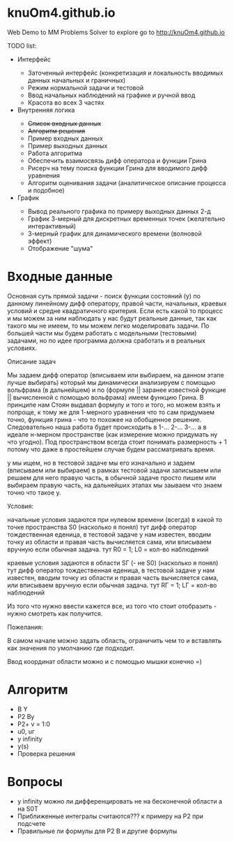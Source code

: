 # knuOm4.github.io
Web Demo to MM Problems Solver
to explore go to http://knuOm4.github.io

TODO list:
<ul>
<li>Интерфейс</li>
  <ul>
    <li>Заточенный интерфейс (конкретизация и локальность вводимых данных начальных и граничных)</li>
    <li>Режим нормальной задачи и тестовой</li>
    <li>Ввод начальных наблюдений на графике и ручной ввод</li>
    <li>Красота во всех 3 частях</li>
  </ul>
<li>Внутренняя логика</li>
  <ul>
    <li><strike>Список входных данных</strike></li>
    <li><strike>Алгоритм решения</strike></li>
    <li>Пример входных данных</li>
    <li>Пример выходных данных</li>
    <li>Работа алгоритма</li>
    <li>Обеспечить взаимосвязь дифф оператора и функции Грина</li>
    <li>Рисерч на тему поиска функции Грина для вводимого дифф уравнения</li>
    <li>Алгоритм оценивания задачи (аналитическое описание процесса и подобное)</li>
  </ul>
<li>График</li>
  <ul>
    <li>Вывод реального графика по примеру выходных данных 2-д</li>
    <li>График 3-мерный для дискретных временных точек (желательно интерактивный)</li>
    <li>3-мерный график для динамического времени (волновой эффект)</li>
    <li>Отображение "шума"</li>
  </ul>
</ul>

<h1>Входные данные</h1>
<p>Основная суть прямой задачи - поиск функции состояний (у) по данному линейному дифф оператору, правой части, начальных, краевых условий и средне квадратичного критерия. Если есть какой то процесс и мы можем за ним наблюдать у нас будут реальные данные, так как такого мы не имеем, то мы можем легко моделировать задачи. По большей части мы будем работать с модельными (тестовыми) задачами, но по идее программа должна сработать и в реальных условиях.</p>
<p>Описание задач</p>
<p>Мы задаем дифф оператор (вписываем или выбираем, на данном этапе лучше выбирать) который мы динамически анализируем с помощью вольфрама (в дальнейшем) и по (формуле || заранее известной функцие || вычисленной с помощью вольфрама) имеем функцию Грина. В принципе нам Стоян выдавал формулу и того и того, но можем взять и попроще, к тому же для 1-мерного уравнения что то сам придумаем точно, функция грина - что то похожее на обобщенное решение. Следовательно наша работа будет происходить в 1-... 2-... 3-... а в идеале н-мерном пространстве (как измерение можно придумать ну что угодно). Под пространством всегда стоит понимать размерность + 1 потому что даже в простейшем случае будем рассматривать время.</p>
<p>у мы ищем, но в тестовой задаче мы его изначально и задаем (вписываем или выбираем) в рамках тестовой задачи записываем или решаем для него правую часть, в обычной задаче просто пишем или выбираем правую часть, на дальнейших этапах мы заываем что знаем точно что такое у.</p>
<p>Условия:</p>
<p>начальные условия задаются при нулевом времени (всегда) в какой то точке пространства S0 (насколько я понял) тут дифф оператор тождественная еденица, в тестовой задаче у нам известен, вводим точку из области и правая часть вычисляется сама, или вписываем вручную если обычная задача. тут R0 = 1; L0 = кол-во наблюдений</p>
<p>краевые условия задаются в области SГ (- не S0) (насколько я понял) тут дифф оператор тождественная еденица, в тестовой задаче у нам известен, вводим точку из области и правая часть вычисляется сама, или вписываем вручную если обычная задача. тут RГ = 1; LГ = кол-во наблюдений</p>
<p>Из того что нужно ввести кажется все, из того что стоит отобразить - нужно смотреть как получится.</p>
<p>Пожелания:</p>
<p>В самом начале можно задать область, ограничить чем то и вставлять как значения по умолчанию где подходит.</p>
<p>Ввод координат области можно и с помощью мышки конечно =)</p>
<h1>Алгоритм</h1>
<ul>
<li>B Y</li>
<li>P2 By</li>
<li>P2+ v = 1:0</li>
<li>u0, uг</li>
<li>y infinity</li>
<li>y(s)</li>
<li>Проверка решения</li>
</ul>
<h1>Вопросы</h1>
<ul>
<li>y infinity можно ли дифференцировать не на бесконечной области а на S0T</li>
<li>Приближенные интегралы считаются??? к примеру на Р2 при подсчете</li>
<li>Правильные ли формулы для Р2 В и другие формулы</li>
</ul>
